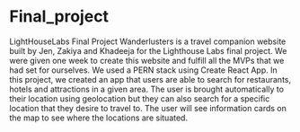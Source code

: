 # Final_project

LightHouseLabs Final Project
Wanderlusters is a travel companion website built by Jen, Zakiya and Khadeeja for the Lighthouse Labs final project. We were given one week to create this website and fulfill all the MVPs that we had set for ourselves. We used a PERN stack using Create React App. In this project, we created an app that users are able to search for restaurants, hotels and attractions in a given area. The user is brought automatically to their location using geolocation but they can also search for a specific location that they desire to travel to. The user will see information cards on the map to see where the locations are situated.

